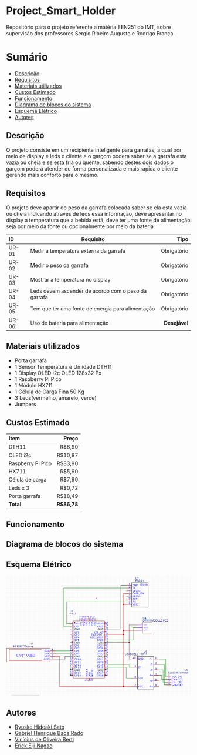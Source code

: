 # Project_Smart_Holder
Repositório para o projeto referente a matéria EEN251 do IMT, sobre supervisão dos professores Sergio Ribeiro Augusto e Rodrigo França.

# Sumário

- [Descrição](#Descrição)
- [Requisitos](#Requisitos)
- [Materiais utilizados](#Materiais-utilizados)
- [Custos Estimado](#Custos-Estimado)
- [Funcionamento](#Funcionamento)
- [Diagrama de blocos do sistema](#Diagrama-de-blocos-do-sistema)
- [Esquema Elétrico](#Esquema-Elétrico)
- [Autores](#Autores)
## Descrição 

O projeto consiste em um recipiente inteligente para garrafas, a qual por meio de display e leds o cliente e o garçom podera saber se a garrafa esta vazia ou cheia e se esta fria ou quente, sabendo destes dois dados o garçom poderá atender de forma personalizada e mais rapida o cliente gerando mais conforto para o mesmo.

## Requisitos 

O projeto deve apartir do peso da garrafa colocada saber se ela esta vazia ou cheia indicando atraves de leds essa informaçao, deve apresentar no display a temperatura que a bebida está, deve ter uma fonte de alimentação seja por meio da fonte ou opcionalmente por meio da bateria. 


| ID    |                        Requisito                    |     Tipo     |
| :-----|-----------------------------------------------------|-------------:|
| UR-01 | Medir a temperatura externa da garrafa              | Obrigatório  |
| UR-02 | Medir o peso da garrafa                             | Obrigatório  |
| UR-03 | Mostrar a temperatura no display                    | Obrigatório  |
| UR-04 | Leds devem ascender de acordo com o peso da garrafa | Obrigatório  |
| UR-05 | Tem que ter uma fonte de energia para alimentação   | Obrigatório  |
| UR-06 | Uso de bateria para alimentação                     |**Desejável** |

</div>

## Materiais utilizados

- Porta garrafa
- 1 Sensor Temperatura e Umidade DTH11 
- 1 Display OLED i2c OLED 128x32 Px 
- 1 Raspberry Pi Pico
- 1 Módulo HX711
- 1 Célula de Carga Fina 50 Kg
- 3 Leds(vermelho, amarelo, verde)
- Jumpers

## Custos Estimado 

| Item              |   Preço   | 
| :-----------------|----------:|
| DTH11             | R$8,90    |
| OLED i2c          | R$10,97   |
| Raspberry Pi Pico | R$33,90   |
| HX711             | R$5,90    |
| Célula de carga   | R$7,90    |
| Leds x 3          | R$0,72    |
| Porta garrafa     | R$18,49   |
| **Total**         |**R$86,78**|

## Funcionamento

## Diagrama de blocos do sistema

## Esquema Elétrico

![screenshot](imagens/imagem.png)

## Autores
- [Ryuske Hideaki Sato](https://github.com/Dragonrhs)
- [Gabriel Henrique Baca Rado](https://github.com/Gabriel-HBR)
- [Vinícius de Oliveira Berti](https://github.com/ViniciusBerti)
- [Erick Eiji Nagao](https://github.com/ErickNagao)